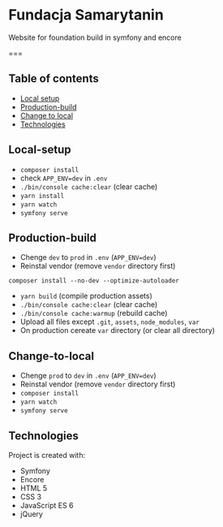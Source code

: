 # Fundacja Samarytanin 
Website for foundation build in symfony and encore

===

## Table of contents
* [Local setup](#Local-setup)
* [Production-build](#Production-build)
* [Change to local](#Change-to-local)
* [Technologies](#technologies)

## Local-setup
- `composer install`
- check `APP_ENV=dev` in `.env`
- `./bin/console cache:clear` (clear cache)
- `yarn install`
- `yarn watch` 
- `symfony serve`

## Production-build
- Chenge `dev` to `prod` in `.env` (`APP_ENV=dev`)
- Reinstal vendor (remove `vendor` directory first) 
```
composer install --no-dev --optimize-autoloader
```
- `yarn build` (compile production assets)
- `./bin/console cache:clear` (clear cache)
- `./bin/console cache:warmup` (rebuild cache)
- Upload all files except `.git`, `assets`, `node_modules`, `var`
- On production cereate `var` directory (or clear all directory)

## Change-to-local
- Chenge `prod` to `dev` in `.env` (`APP_ENV=dev`) 
- Reinstal vendor (remove `vendor` directory first) 
- `composer install`
- `yarn watch` 
- `symfony serve` 

## Technologies
Project is created with:
* Symfony
* Encore
* HTML 5
* CSS 3
* JavaScript ES 6
* jQuery 

